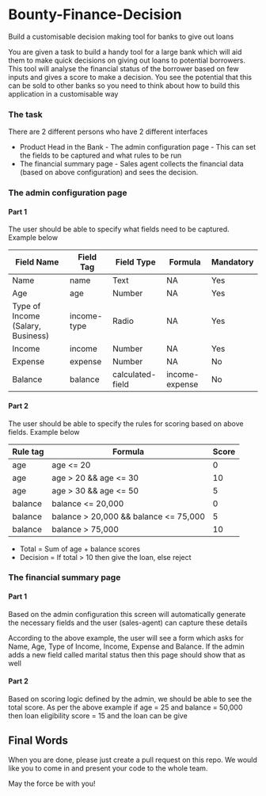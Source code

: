 # Bounty-Finance-Decision
Build a customisable decision making tool for banks to give out loans

You are given a task to build a handy tool for a large bank which will aid them to make quick decisions on giving out loans to potential borrowers. This tool will analyse the financial status of the borrower based on few inputs and gives a score to make a decision. You see the potential that this can be sold to other banks so you need to think about how to build this application in a customisable way

### The task
There are 2 different persons who have 2 different interfaces
- Product Head in the Bank - The admin configuration page - This can set the fields to be captured and what rules to be run
- The financial summary page - Sales agent collects the financial data (based on above configuration) and sees the decision. 

### The admin configuration page

#### Part 1
The user should be able to specify what fields need to be captured. Example below

| Field Name  | Field Tag | Field Type | Formula | Mandatory |
| ------------- | ------------- | ------------- | -------------| -------------|
| Name  | name  | Text  | NA | Yes  |
| Age  | age  | Number  | NA | Yes  |
| Type of Income (Salary, Business)  | income-type  | Radio | NA | Yes  |
| Income  | income  | Number  | NA | Yes  |
| Expense  | expense  | Number  | NA |No  |
| Balance  | balance  | calculated-field | income-expense | No  |

#### Part 2
The user should be able to specify the rules for scoring based on above fields. Example below

| Rule tag  | Formula | Score |
| ------------- | ------------- | ------------- |
| age  | age <= 20  | 0  |
| age  | age > 20 && age <= 30  | 10  |
| age  | age > 30 && age <= 50  | 5  |
| balance  | balance <= 20,000  | 0  |
| balance  | balance > 20,000 && balance <= 75,000 | 5  |
| balance  | balance > 75,000 | 10  |

- Total = Sum of age + balance scores
- Decision = If total > 10 then give the loan, else reject


### The financial summary page
#### Part 1
Based on the admin configuration this screen will automatically generate the necessary fields and the user (sales-agent) can capture these details

According to the above example, the user will see a form which asks for Name, Age, Type of Income, Income, Expense and Balance. If the admin adds a new field called marital status then this page should show that as well

#### Part 2

Based on scoring logic defined by the admin, we should be able to see the total score. As per the above example if age = 25 and balance = 50,000 then loan eligibility score = 15 and the loan can be give

## Final Words
When you are done, please just create a pull request on this repo. We would like you to come in and present your code to the whole team.

May the force be with you!
